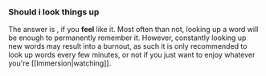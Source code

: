 ### Should i look things up
The answer is , if you **feel** like it. Most often than not, looking up a word will be enough to permanently remember it. However, constantly looking up new words may result into a burnout, as such it is only recommended to look up words every few minutes, or not if you just want to enjoy whatever you're [[Immersion|watching]].



